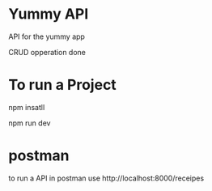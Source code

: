 # Yummy API

API for the yummy app

CRUD opperation done

# To run a Project

npm insatll

npm run dev

# postman

to run a API in postman use http://localhost:8000/receipes
